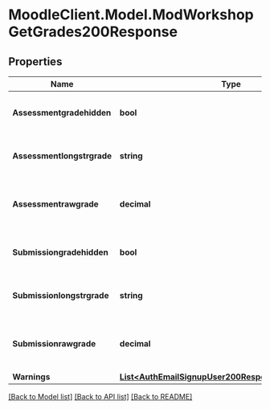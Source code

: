 # MoodleClient.Model.ModWorkshopGetGrades200Response

## Properties

Name | Type | Description | Notes
------------ | ------------- | ------------- | -------------
**Assessmentgradehidden** | **bool** | Whether the grade is hidden or not. | [optional] [default to null]
**Assessmentlongstrgrade** | **string** | The assessment string grade. | [optional] [default to "null"]
**Assessmentrawgrade** | **decimal** | The assessment raw (numeric) grade. | [optional] [default to nullM]
**Submissiongradehidden** | **bool** | Whether the grade is hidden or not. | [optional] 
**Submissionlongstrgrade** | **string** | The submission string grade. | [optional] [default to "null"]
**Submissionrawgrade** | **decimal** | The submission raw (numeric) grade. | [optional] [default to nullM]
**Warnings** | [**List&lt;AuthEmailSignupUser200ResponseWarningsInner&gt;**](AuthEmailSignupUser200ResponseWarningsInner.md) |  | [optional] 

[[Back to Model list]](../README.md#documentation-for-models) [[Back to API list]](../README.md#documentation-for-api-endpoints) [[Back to README]](../README.md)

